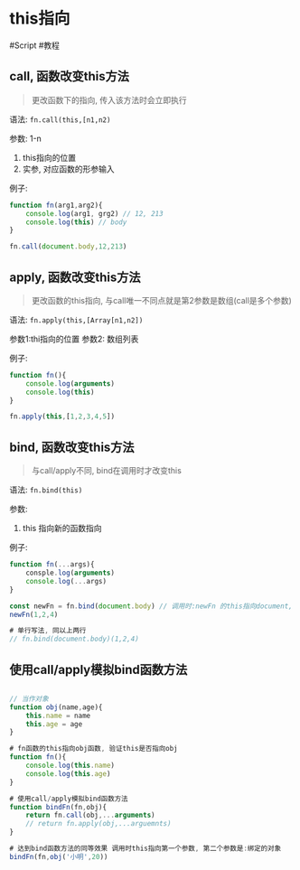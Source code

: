 # this指向

#Script #教程

## call, 函数改变this方法

> 更改函数下的指向, 传入该方法时会立即执行

语法:
`fn.call(this,[n1,n2)`

参数: 1-n

1. this指向的位置
2. 实参, 对应函数的形参输入

例子:

```js
function fn(arg1,arg2){
	console.log(arg1, grg2) // 12, 213
	console.log(this) // body
}

fn.call(document.body,12,213)
```

## apply, 函数改变this方法

> 更改函数的this指向, 与call唯一不同点就是第2参数是数组(call是多个参数)

语法:
`fn.apply(this,[Array[n1,n2])`

参数1:thi指向的位置
参数2: 数组列表

例子:

```js
function fn(){
	console.log(arguments)
	console.log(this)
}

fn.apply(this,[1,2,3,4,5])
```

## bind, 函数改变this方法

> 与call/apply不同, bind在调用时才改变this

语法:
`fn.bind(this)`

参数:

1. this 指向新的函数指向

例子:

```js
function fn(...args){
	consple.log(arguments)
	console.log(...args)
}

const newFn = fn.bind(document.body) // 调用时:newFn 的this指向document, 原来的fn仍然是window
newFn(1,2,4)

# 单行写法, 同以上两行
// fn.bind(document.body)(1,2,4)
```

## 使用call/apply模拟bind函数方法

```js

// 当作对象
function obj(name,age){
	this.name = name
	this.age = age
}

# fn函数的this指向obj函数, 验证this是否指向obj
function fn(){
	console.log(this.name)
	console.log(this.age)
}

# 使用call/apply模拟bind函数方法
function bindFn(fn,obj){
	return fn.call(obj,...arguments)
	// return fn.apply(obj,...arguemnts)
}

# 达到bind函数方法的同等效果 调用时this指向第一个参数, 第二个参数是:绑定的对象
bindFn(fn,obj('小明',20))

```